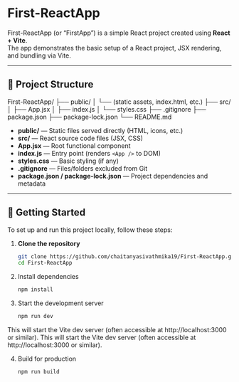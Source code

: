# First-ReactApp

First-ReactApp (or “FirstApp”) is a simple React project created using **React + Vite**.  
The app demonstrates the basic setup of a React project, JSX rendering, and bundling via Vite.

---

## 🧪 Project Structure

First-ReactApp/
├── public/
│ └── (static assets, index.html, etc.)
├── src/
│ ├── App.jsx
│ ├── index.js
│ └── styles.css
├── .gitignore
├── package.json
├── package-lock.json
└── README.md


- **public/** — Static files served directly (HTML, icons, etc.)  
- **src/** — React source code files (JSX, CSS)  
- **App.jsx** — Root functional component  
- **index.js** — Entry point (renders `<App />` to DOM)  
- **styles.css** — Basic styling (if any)  
- **.gitignore** — Files/folders excluded from Git  
- **package.json / package-lock.json** — Project dependencies and metadata  

---

## 🚀 Getting Started

To set up and run this project locally, follow these steps:

1. **Clone the repository**
   ```bash
   git clone https://github.com/chaitanyasivathmika19/First-ReactApp.git
   cd First-ReactApp
2. Install dependencies
   ```bash
   npm install
3. Start the development server
   ```bash
   npm run dev

This will start the Vite dev server (often accessible at http://localhost:3000 or similar).
This will start the Vite dev server (often accessible at http://localhost:3000 or similar).

4. Build for production
   ```bash
   npm run build













